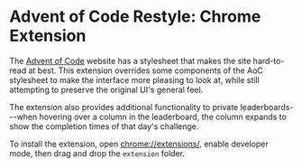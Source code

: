 # Advent of Code Restyle: Chrome Extension
The [Advent of Code](https://adventofcode.com/) website has a stylesheet that makes the site hard-to-read at best. This extension overrides some components of the AoC stylesheet to make the interface more pleasing to look at, while still attempting to preserve the original UI's general feel.

The extension also provides additional functionality to private leaderboards---when hovering over a column in the leaderboard, the column expands to show the completion times of that day's challenge.

To install the extension, open [chrome://extensions/](chrome://extensions/), enable developer mode, then drag and drop the `extension` folder.
